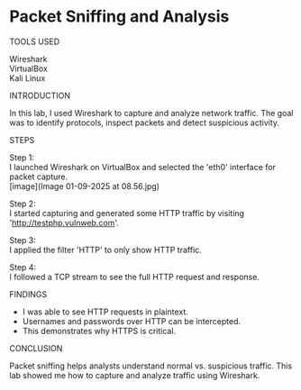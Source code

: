 # Packet Sniffing and Analysis

TOOLS USED

Wireshark\
VirtualBox\
Kali Linux

INTRODUCTION

In this lab, I used Wireshark to capture and analyze network traffic. The goal was to identify protocols, inspect packets and detect suspicious activity.

STEPS

Step 1:\
I launched Wireshark on VirtualBox and selected the 'eth0' interface for packet capture.\
[image](Image 01-09-2025 at 08.56.jpg)

Step 2:\
I started capturing and generated some HTTP traffic by visiting 'http://testphp.vulnweb.com'.

Step 3:\
I applied the filter 'HTTP' to only show HTTP traffic.

Step 4:\
I followed a TCP stream to see the full HTTP request and response.

FINDINGS

- I was able to see HTTP requests in plaintext.  
- Usernames and passwords over HTTP can be intercepted.  
- This demonstrates why HTTPS is critical.

CONCLUSION

Packet sniffing helps analysts understand normal vs. suspicious traffic. This lab showed me how to capture and analyze traffic using Wireshark.

